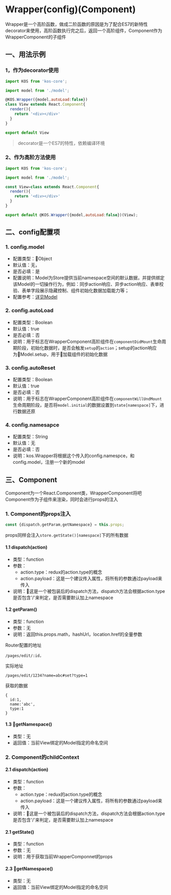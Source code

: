 # Wrapper(config)(Component)

Wrapper是一个高阶函数，做成二阶函数的原因是为了配合ES7的新特性decorator来使用，高阶函数执行完之后，返回一个高阶组件，Component作为WrapperComponent的子组件

## 一、用法示例


### 1，作为decorator使用

```js
import KOS from 'kos-core';

import model from './model';

@KOS.Wrapper({model,autoLoad:false})
class View extends React.Component{
  render(){
    return '<div></div>'
  }
}

export default View
```

> decorator是一个ES7的特性，依赖编译环境

### 2、作为高阶方法使用

```js
import KOS from 'kos-core';

import model from './model';

const View=class extends React.Component{
  render(){
    return '<div></div>'
  }
}

export default @KOS.Wrapper({model,autoLoad:false})(View);
```



## 二、config配置项

### 1. config.model

* 配置类型：Object<Model>
* 默认值：无，
* 是否必填：是
* 配置说明：Model为Store提供当前namespace空间的默认数据，并提供绑定该Model的一切操作行为，例如：同步action响应、异步action响应、表单校验、表单字段展示隐藏控制、组件初始化数据加载能力等；
* 配置参考：[详见Model](./model.html)

### 2. config.autoLoad

* 配置类型：Boolean
* 默认值：true
* 是否必填：否
* 说明：用于标志在WrapperComponent高阶组件在`componentDidMount`生命周期阶段，初始化数据时，是否会触发`setup`的`action`；setup的action响应为Model.setup，用于加载组件的初始化数据

### 3. config.autoReset

* 配置类型：Boolean
* 默认值：true
* 是否必填：否
* 说明：用于标志在WrapperComponent高阶组件在`componentWillUndMount`生命周期阶段，是否将`model.initial`的数据设置到`state[namespace]`下，进行数据还原


### 4. config.namesapce

* 配置类型：String
* 默认值：无
* 是否必填：否
* 说明：kos.Wrapper将根据这个传入的config.namespce，和config.model，注册一个新的model



## 三、Component

Component为一个React.Component类，WrapperComponent将吧Component作为子组件来渲染，同时会进行props的注入


### 1. Component的props注入

```js
const {dispatch,getParam,getNamespace} = this.props;
```

props同样会注入`store.getState()[namespace]`下的所有数据

#### 1.1 dispatch(action)

* 类型：function
* 参数：
  + action.type：redux的action.type的概念
  + action.payload：这是一个建议传入属性，将所有的参数通过payload来传入
* 说明：这是一个被包装后的dispatch方法，dispatch方法会根据action.type是否包含'/'来判定，是否需要默认加上namespace


#### 1.2 getParam()

* 类型：function
* 参数：无
* 说明：返回this.props.math，hashUrl，location.href的全量参数

Router配置的地址
```
/pages/edit/:id，
```

实际地址
```
/pages/edit/1234?name=abc#set?type=1
```

获取的数据
```
{
  id:1,
  name:'abc',
  type:1
}
```
#### 1.3 getNamespace()

* 类型：无
* 返回值：当前View绑定的Model指定的命名空间


### 2. Component的childContext


#### 2.1 dispatch(action)

* 类型：function
* 参数：
  + action.type：redux的action.type的概念
  + action.payload：这是一个建议传入属性，将所有的参数通过payload来传入
* 说明：这是一个被包装后的dispatch方法，dispatch方法会根据action.type是否包含'/'来判定，是否需要默认加上namespace


#### 2.1 getState()

* 类型：function
* 参数：无
* 说明：用于获取当前WrapperComponnet的props

#### 2.3 getNamespace()

* 类型：无
* 返回值：当前View绑定的Model指定的命名空间

